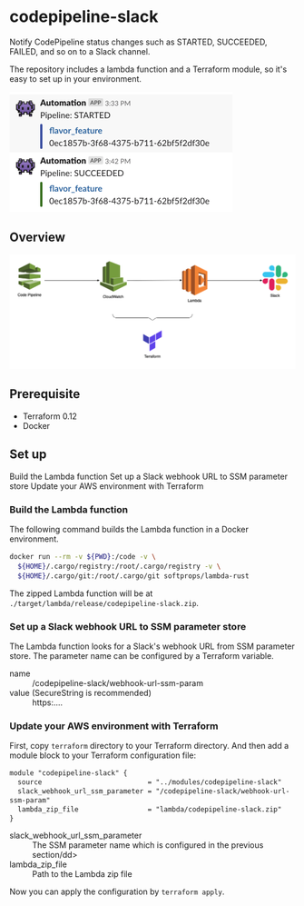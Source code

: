 # codepipeline-slack
Notify CodePipeline status changes such as STARTED, SUCCEEDED, FAILED, and so on to a Slack channel.

The repository includes a lambda function and a Terraform module, so it's easy to set up in your environment.

<img src="https://raw.githubusercontent.com/akr4/codepipeline-slack/master/docs/screenshot.png" alt="Example Slack messages" width="393">

## Overview

<img src="https://raw.githubusercontent.com/akr4/codepipeline-slack/master/docs/overview.png" alt="Overview" width="600">

## Prerequisite
- Terraform 0.12
- Docker

## Set up
Build the Lambda function
Set up a Slack webhook URL to SSM parameter store
Update your AWS environment with Terraform

### Build the Lambda function
The following command builds the Lambda function in a Docker environment.
```sh
docker run --rm -v ${PWD}:/code -v \
  ${HOME}/.cargo/registry:/root/.cargo/registry -v \
  ${HOME}/.cargo/git:/root/.cargo/git softprops/lambda-rust
```

The zipped Lambda function will be at `./target/lambda/release/codepipeline-slack.zip`.

### Set up a Slack webhook URL to SSM parameter store
The Lambda function looks for a Slack's webhook URL from SSM parameter store. The parameter name can be configured by a Terraform variable.

<dl>
  <dt>name</dt>
  <dd>/codepipeline-slack/webhook-url-ssm-param</dd>
  <dt>value  (SecureString is recommended)</dt>
  <dd>https:....</dd>
</dl>

### Update your AWS environment with Terraform
First, copy `terraform` directory to your Terraform directory. And then add a module block to your Terraform configuration file:
```HCL
module "codepipeline-slack" {
  source                          = "../modules/codepipeline-slack"
  slack_webhook_url_ssm_parameter = "/codepipeline-slack/webhook-url-ssm-param"
  lambda_zip_file                 = "lambda/codepipeline-slack.zip"
}
```

<dl>
  <dt>slack_webhook_url_ssm_parameter</dt>
  <dd>The SSM parameter name which is configured in the previous section/dd>
  <dt>lambda_zip_file</dt>
  <dd>Path to the Lambda zip file</dd>
</dl>

Now you can apply the configuration by `terraform apply`.
